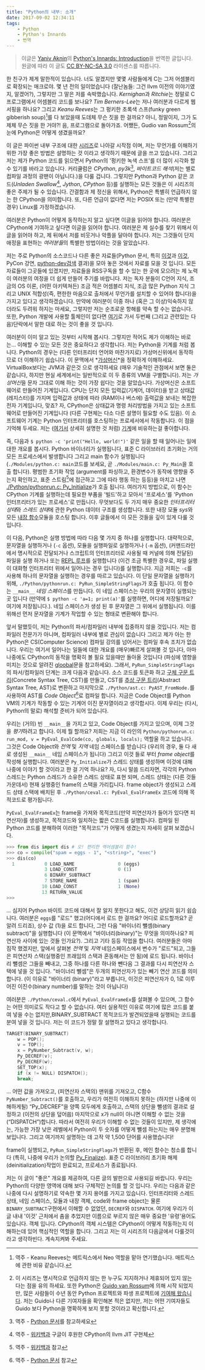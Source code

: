 ```yaml
---
title: "Python의 내부: 소개"
date: 2017-09-02 12:34:11
tags:
    - Python
    - Python's Innards
    - 번역
---
```

> 이글은 [Yaniv Aknin](https://tech.blog.aknin.name/)의 [Python's Innards: Introduction](https://tech.blog.aknin.name/2010/04/02/pythons-innards-introduction/)을 번역한 글입니다.
원글에 따라 이 글도 [CC BY-NC-SA 3.0](https://creativecommons.org/licenses/by-nc-sa/3.0/) 라이센스를 따릅니다.


한 친구가 제게 말한적이 있습니다.
너도 알겠지만 몇몇 사람들에게 C는 그저 어셈블리로 확장되는 매크로야.
몇 년 전의 일이었습니다 (잘난놈들: 그건 llvm 이전의 이야기였지, 알겠어?),
그렇지만 그 말은 저를 속박했습니다.
*Kernighan*과 *Ritchie*는 정말로 C프로그램에서 어셈블리 코드를 보나요?
*Tim Berners-Lee*는 저나 여러분과 다르게 웹서핑을 하나요?
그리고 *Keanu Reeves*는 그 펑키한 초록색 스프(funky green gibberish soup)[^1]를 다 보았을때 도데체 무슨 짓을 한 걸까요?
아니, 정말이지, 그가 도제체 무슨 짓을 한 거야?!
음, 프로그램으로 돌아가죠.
어쨌든, Gudio van Rossum[^2]의 눈에 Python은 어떻게 생겼을까요?

이 글은 파이썬 내부 구조에 대한 [시리즈](https://tech.blog.aknin.name/tag/pythons-innards/)로 나아갈 시작점 이며,
저는 무언가를 이해하기 위한 가장 좋은 방법은 설명하는 것 이라고 생각하기 때문에 글을 쓰고 있습니다.
그리고 저는 제가 Python 코드를 읽으면서 Python의 '펑키한 녹색 스프'를 더 많이 시각화 할 수 있기를 바라고 있습니다.
커리큘럼은 *CPython*, *py3k*[^3], *바이트코드 해석*(저는 별로 컴파일 과정의 광팬이 아닙니다.)을 다룰 겁니다.
그렇지만 Python과 Python 같은 코드(*Unladen Swallow*[^4], *Jython*, *CPython* 등)를 실행하는 모든 것들은 이 시리즈의 좋은 주제가 될 수 있습니다.
간결함과 제 정신을 위해서, Python은 특별히 언급하지 않는 한 CPython을 의미합니다.
또, 다른 언급이 없다면 저는 POSIX 또는 (만약 특별한 경우) Linux를 가정하겠습니다.

여러분은 Python이 어떻게 동작하는지 알고 싶다면 이글을 읽어야 합니다.
여러분은 CPython에 기여하고 싶다면 이글을 읽어야 합니다.
여러분은 제 실수를 찾기 위해서 이 글을 읽어야 하고, 제 뒤에서 저를 비웃거나 악플을 달아야 합니다.
저는 그것들이 단지 애정을 표현하는 *여러분들*의 특별한 방법이라는 것을 알았습니다.

저는 주로 Python의 소스코드나 다른 좋은 자료들(Python 문서, 특히 [이것](https://docs.python.org/3/c-api/index.html)과 [이것](https://docs.python.org/3/extending/index.html), PyCon 강연, [python-dev](https://mail.python.org/mailman/listinfo/python-dev)[검색](https://tech.blog.aknin.name/2010/05/07/searching-mailing-list-archives-offline/) 결과)을 모아 놓은 것에서 자료를 모을 것 입니다.
모든 자료들이 그곳들에 있겠지만,
자료들을 RSS구독을 할 수 있는 한 곳에 모으려는 제 노력이 여러분의 여정을 더 쉽게 만들어 주기를 바랍니다.
저는 독자 분들이 C언어 지식, 조금의 OS 이론, (어떤 아키텍쳐든) 조금 적은 어셈블리 지식, 조금 많은 Python 지식 그리고 UNIX 적합성(즉, 편한한 마음으로 출처에서 무언가를 설치할 수 있어야 합니다)을 가지고 있다고 생각하겠습니다.
만약에 여러분이 이중 하나 (혹은 그 이상)익숙하지 않더라도 두려워 하지는 마세요,
그렇지만 저는 순조로운 항해를 약속 할 수는 없습니다.
또한, Python 개발에 사용할 툴체인이 없다면 [여기](https://tech.blog.aknin.name/2010/04/08/contributing-to-python/)로 가서 두번째 (그리고 관련있는 다음)단락에서 말한 대로 하는 것이 좋을 것 입니다.

여러분이 이미 알고 있는 것부터 시작해 봅시다.
그렇지만 적어도 제가 이해하는 바로는... 이해할 수 있는 모든 것은 중요하다고 생각합니다.
저는 Python을 기계를 처럼 봅니다.
Python의 경우는 (다른 인터프리터 언어와 마찬가지로) 가상머신위에서 동작하므로 더 이해하기 쉽습니다.
이 문맥에서 *[가상머신](https://en.wikipedia.org/wiki/Virtual_machine#Process_virtual_machines)*을 정확하게 이해하세요.
VirtualBox보다는 JVM과 같은것 으로 생각하세요
(매우 기술적인 관점에서 보면 둘은 같습니다, 하지만 현실 세계에서는 일반적으로 이 두 종류의 VM을 구별합니다).
저는 *가상머신*을 문자 그대로 이해 하는 것이 가장 쉽다는 것을 알았습니다.
가상머신은 소프트웨어로 만들어진 기계입니다. 
CPU는 단지 모든 입력값(기계어, 데이터)을 받고 상태값(레지스터)를 가지며 입력값과 상태에 따라 (RAM이나 버스에) 출력값을 보내는 복잡한 전자 기계입니다, 맞죠?
자, CPython은 상태값과 명령 처리방법을 가지고 있는 소프트웨어로 만들어진 기계입니다 (다른 구현체는 다소 다른 설명이 필요할 수도 있음).
이 소프트웨어 기계는 Python 인터프리터를 호스팅하는 프로세서에서 작동합니다.
이 점을 기억해 두세요. 저는 ([여기서](https://tech.blog.aknin.name/2010/07/04/pythons-innards-for-my-wife/) 상세히 설명한 것 처럼) [기계](https://en.wikipedia.org/wiki/Turing_machine)에 비유하는걸 좋아합니다.

즉, 다음과 `$ python -c 'print("Hello, world!")'` 같은 일을 할 때 일어나는 일에 대한 개요를 봅시다.
Python 바이너리가 실행됩니다,
표준 C 라이브러리 초기화는 거의 모든 프로세스에서 발생합니다 
그리고 main 함수가 실행됩니다
(`./Modules/python.c: main`코드를 보세요, 곧 `./Modules/main.c: Py_Main`을 호출 합니다).
평범한 초기화 작업
(argument를 파싱하고, 환경변수가 동작에 영향을 주는지 확인하고, 표준 스트림[^5]에 접근하고 그에 따라 행동 하는 등등)을 마치고 나면 
[./Python/pythonrun.c: Py_Initialize](https://docs.python.org/3/c-api/init.html#Py_Initialize)가 호출 됩니다.
 여러가지 방법으로, 이 함수는 CPython 기계를 실행하는데 필요한 부품을 '빌드'하고 모아서 '프로세스'를 'Python 인터프리터가 있는 프로세스'로 만듭니다.
무엇보다도 두 가지 매우 중요한 *인터프리터 상태*와 *스레드 상태*에 관한 Python 데이터 구조를 생성합니다.
또한 내장 모듈 *sys*와 모든 [내장 함수](https://docs.python.org/3/library/functions.html#built-in-functions)모듈을 호스팅 합니다.
이후 글들에서 이 모든 것들을 깊이 있게 다룰 것입니다.

이 다음, Python은 실행 방법에 따라 다음 몇 가지 중 하나를 실행합니다.
대략적으로, 문자열을 실행하거나 (`-c` 옵션), 모듈을 실행파일로 실행하거나 (`-m` 옵션), (커맨드라인에서 명시적으로 전달되거나 스크립트의 인터프리터로 사용될 때 커널에 의해 전달된) 파일을 실행 하거나 또는 [REPL 루프](https://en.wikipedia.org/wiki/Read%E2%80%93eval%E2%80%93print_loop)를 실행합니다
(이건 조금 특별한 경우로, 파일 실행이 대화형 인터프리터 위에서 일어나는 경우 입니다)를 실행합니다.
지금 저희는 `-c`를 사용해 하나의 문자열을 실행하는 경우를 따르고 있습니다.
이 단일 문자열을 실행하기 위해, `./Python/pythonrun.c: PyRun_SimpleStringFlags`가 호출 됩니다.
이 함수는 `__main__` *네임 스페이스*를 만듭니다.
이 네임 스페이스는 우리의 문자열이 실행되는 곳 입니다
(만약에 `$ python -c 'a=1; print(a)'`를 실행하면, 어디에 저장될까요? 여기에 저장됩니다.).
네임 스페이스가 생성 된 후 문자열은 그 위에서 실행됩니다.
이를 위해선 먼저 문자열을 기계가 작업할 수 있는 형태로 변환해야 합니다.

앞서 말했듯이, 저는 Python의 파서/컴파일러 내부에 집중하지 않을 것입니다.
저는 컴파일러 전문가가 아니며,
컴파일러 내부에 별로 관심이 없습니다 그리고 제가 아는 한 Python은 CS(Computer Science) 컴파일 강의를 넘어서는 컴파일 후속 조치가 없습니다.
우리는 여기서 일어나는 일들에 대한 개요를 (매우)빠르게 살펴볼 것 입니다,
아마 나중에도 CPython의 동작을 명확히 볼 필요 있을때만 돌아올 것입니다 (파싱에 영향을 미치는 것으로 알려진 [gloobal](https://docs.python.org/3/reference/simple_stmts.html#the-global-statement)문을 참고하세요).
그래서, `PyRun_SimpleStringFlags`의 파서/컴파일러 단계는 크게 다음과 같습니다.
소스 코드를 토큰화 하고 [구체 구문 트리](https://en.wikipedia.org/wiki/Concrete_syntax_tree)(Concrete Syntax Tree, CST)를 만들고,
CST를 [추상 구문 트리](https://en.wikipedia.org/wiki/Abstract_syntax_tree)(Abstract Syntax Tree, AST)로 변환하고 마지막으로 `./Python/ast.c: PyAST_FromNode.`를 사용하여 AST를 *Code Object*[^6]로 컴파일 합니다.
지금은 Code Object를 Python VM의 기계가 작동할 수 있는 기계어 이진 문자열이라고 생각합시다.
이제 우리는 (다시, Python의 말로) 해석할 준비가 되어 있습니다.

우리는 (거의) 빈 `__main__`을 가지고 있고, Code Object를 가지고 있으며, 이제 그것을 *평가*하려고 합니다.
이제 뭘 할까요?
저희는 지금 이 라인의 `Python/pythonrun.c: run_mod, v = PyEval_EvalCode(co, globals, locals);` 역할울 하고 있습니다.
그것은 Code Object와 *전역* 및 *지역* 네임 스페이스를 받습니다
(우리의 경우, 둘 다 새로 생성된 `__main__` 네임 스페이스가 됩니다) 
그리고 이것 들로 부터 *frame object*를 작성해 실행합니다.
여러분은 `Py_Initialize`가 스레드 상태를 생성하며 이것에 대해 나중에 이야기 할 것이라고 한 걸 기억 하나요?
자, 다시 말씀 드리자면, 각각의 Python 스레드는 Python 스레드가 소유한 스레드 상태로 표현 되며, 스레드 상태는 (다른 것들 가운데서) 현재 실행중인 frame의 스택을 가리킵니다.
frame object가 생성되고 스레드 상태 스택에 배치된 후 `./Python/ceval.c: PyEval_EvalFrameEx` 코드에 의해 목적코드로 평가됩니다.

`PyEval_EvalFrameEx`는 frame을 가져와 목적코드(만약 피연산자가 들어가 있다면 피연산자)를 생성하고, 목적코드와 일치하는 짧은 C코드를 실행합니다.
컴파일 된 Python 코드를 분해하여 이러한 "목적코드"가 어떻게 생겼는지 자세히 살펴 보겠습니다.
```python
>>> from dis import dis # 오! 편리한 역어셈블리 함수!
>>> co = compile("spam = eggs - 1", "<string>", "exec")
>>> dis(co)
  1           0 LOAD_NAME                0 (eggs)
              3 LOAD_CONST               0 (1)
              6 BINARY_SUBTRACT     
              7 STORE_NAME               1 (spam)
             10 LOAD_CONST               1 (None)
             13 RETURN_VALUE        
>>> 
```
... 심지어 Python 바이트 코드에 대해서 잘 알지 못한다고 해도, 이건 상당히 읽기 쉽습니다.
여러분은 `eggs`를 "로드" 했고(어디에서 로드 한 걸까요? 어디로 로드할까요? 곧 알려 드리죠),
상수 값 (1)을 로드 합니다, 
그런 다음 "바이너리 뺄셈(binary subtract)"을 실행합니다 
(이 문맥에서 "바이너리(binary)"는 무엇을 의미하나요? 피 연산자 사이에 있는 것들 인가요?).
그리고 기타 등등 작업을 합니다.
여러분들은 아마 짐작 했겠지만, 앞에서 살펴본 *전역* 및 *지역* 네임스페이스에서 변수가 "로드"되고,
그들은 피연산자 스택(실행중인 프래임의 스택과 혼동해서는 안 됨)에 로드 됩니다.
바이너리 뺄셈은 그들을 빼내고,
그중 하나를 다른 하나와 뺀다음 그 결과를 다시 피연산자 스택에 넣을 것 입니다.
"바이너리 뺄셈"은 두개의 피연산자가 있는 빼기 연산 코드를 의미합니다.
(이 이유로 "바이너리 (binary)"라고 부릅니다, 이것은 피연산자가 0, 1로 이루어진 이진수(binary number)를 말하는 것이 아닙니다)

여러분은 `./Python/ceval.c`에서 `PyEval_EvalFrameEx`를 살펴볼 수 있으며,
그 함수는 어떤 의미로도 작다고 할 수 없습니다.
여러 실용적인 이유로 여기에 많은 코드를 붙여 넣을 수는 없지만,BINARY_SUBTRACT 목적코드가 발견되었을때 실행되는 코드를 분여 넣을 것 입니다.
저는 이 코드가 정말 잘 설명하고 있다고 생각합니다.
```c
TARGET(BINARY_SUBTRACT)
    w = POP();
    v = TOP();
    x = PyNumber_Subtract(v, w);
    Py_DECREF(v);
    Py_DECREF(w);
    SET_TOP(x);
    if (x != NULL) DISPATCH();
    break;
```
... 어떤 값을 가져오고,
(피연산자 스택의) 맨위를 기져오고, 
C함수 `PyNumber_Subtract()`를 호출하고,
우리가 여전히 이해하지 못하는 (하지만 나중에 이해하게될) “Py_DECREF”을 양쪽 모두에게 호출하고,
스택의 상단을 뺄샘의 결과로 설정하고 (이전의 상단을 덮어씀)
마지막으로 x가 null이 아니면 이해할 수 없는 것을 (“DISPATCH”)합니다.
따라서 여전히 우리가 이해할 수 없는 것들이 있지만,
제 생각에는,
가능한 가장 낮은 레벨에서 Python이 두 숫자를 어떻게 뺄셈 하는지는 매우 분명해 보입니다.
그리고 여기까지 설명하는 데 고작 약 1,500 단어를 사용했습니다!

frame이 실행되고, `PyRun_SimpleStringFlags`가 반환된 후,
메인 함수는 청소를 합니다 (특히, 나중에 우리가 논의할 [Py_Finalize](https://docs.python.org/3/c-api/init.html#Py_Finalize)).
표준 C 라이브러리 초기화 해제(deinitialization)작업이 완료되고,
프로세스가 종료됩니다.

저는 이 글이 "좋은" 개요를 제공하여, 다른 글의 발판으로 사용되길 바랍니다.
우리는 Python의 다양한 영역에 대해 보다 구체적인 논의를 할 것 입니다.
우리는 다음과 같은 나중에 다시 설명하기로 약속한 몇 가지 용어를 가지고 있습니다.
인터프리터와 스레드 상태, 네임 스페이스, 모듈과 내장 객체, code와 frame object는 물론 `BINARY_SUBTRACT`구현에서 이해할 수 없었던,
`DECREF`와 `DISPATCH`.
여기에 우리가 이 글 내내 '이것' 근처에서 춤을 추었지만 이름으로 부르지 않은 매우 중요한 '유령'용어도 있습니다. 객체 입니다.
CPython의 객체 시스템은 CPython이 어떻게 작동하는지 이해하는데 있어 핵심적인 역할을 합니다.
그리고 저는 이 시리즈의 다음글에서 다룰것이라고 생각하빈다. 계속지켜봐 주세요.

[^1]: 역주 - Keanu Reeves는 메트릭스에서 Neo 역할을 맡아 연기했습니다. 매트릭스에 관한 비유 같습니다. 

[^2]: 이 시리즈는 명시적으로 언급하지 않는 한 누구도 지지하거나 제휴되어 있지 않는 다는 점을 유의 하세요.
또한 Python은 [Guido van Rossum](https://en.wikipedia.org/wiki/Guido_van_Rossum)에 의해 시작 되었지만,
많은 사람들이 수년 동안 Python 프로젝트와 파생 프로젝트에 [기여해 왔습니다](https://en.wikipedia.org/wiki/History_of_Python).
저는 Guido나 다른 기여자들을 확인해본 적은 없지만,
저는 어떤 기여자들도 Guido 보다 Python을 명확하게 보지 못할 것이라고 확신합니다.

[^3]: 역주 - [Python 문서](https://www.python.org/dev/peps/pep-3000/)를 참고하세요

[^4]: 역주 - [위키백과](https://en.wikipedia.org/wiki/CPython#Unladen_Swallow) 구글이 후원한 CPython의 llvm JIT 구현체

[^5]: 역주 - [위키백과](https://ko.wikipedia.org/wiki/표준_스트림) 참고

[^6]: 역주 - [Python 문서](https://docs.python.org/3/c-api/code.html) 참고